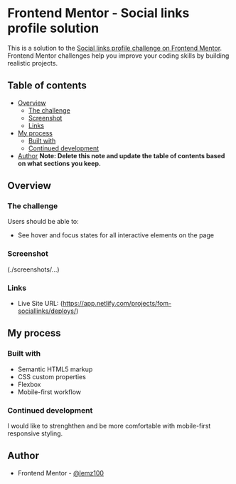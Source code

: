 # Frontend Mentor - Social links profile solution

This is a solution to the [Social links profile challenge on Frontend Mentor](https://www.frontendmentor.io/challenges/social-links-profile-UG32l9m6dQ). Frontend Mentor challenges help you improve your coding skills by building realistic projects. 

## Table of contents

- [Overview](#overview)
  - [The challenge](#the-challenge)
  - [Screenshot](#screenshot)
  - [Links](#links)
- [My process](#my-process)
  - [Built with](#built-with)
  - [Continued development](#continued-development)
- [Author](#author)
**Note: Delete this note and update the table of contents based on what sections you keep.**

## Overview

### The challenge

Users should be able to:

- See hover and focus states for all interactive elements on the page

### Screenshot

(./screenshots/...)

### Links

- Live Site URL: (https://app.netlify.com/projects/fom-sociallinks/deploys/)

## My process

### Built with

- Semantic HTML5 markup
- CSS custom properties
- Flexbox
- Mobile-first workflow

### Continued development

I would like to strenghthen and be more comfortable with mobile-first responsive styling.


## Author

- Frontend Mentor - [@lemz100](https://www.frontendmentor.io/profile/lemz100)
